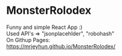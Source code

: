 # MonsterRolodex
Funny and simple React App :) <br />
Used API's => "jsonplacehlder", "robohash"<br />
On Githup Pages:<br />
https://mrjeyhun.github.io/MonsterRolodex/
